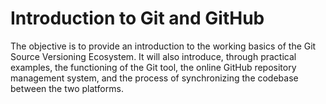 # Introduction to Git and GitHub

The objective is to provide an introduction to the working basics of the Git Source Versioning Ecosystem. It will also introduce, through practical examples, the functioning of the Git tool, the online GitHub repository management system, and the process of synchronizing the codebase between the two platforms.

